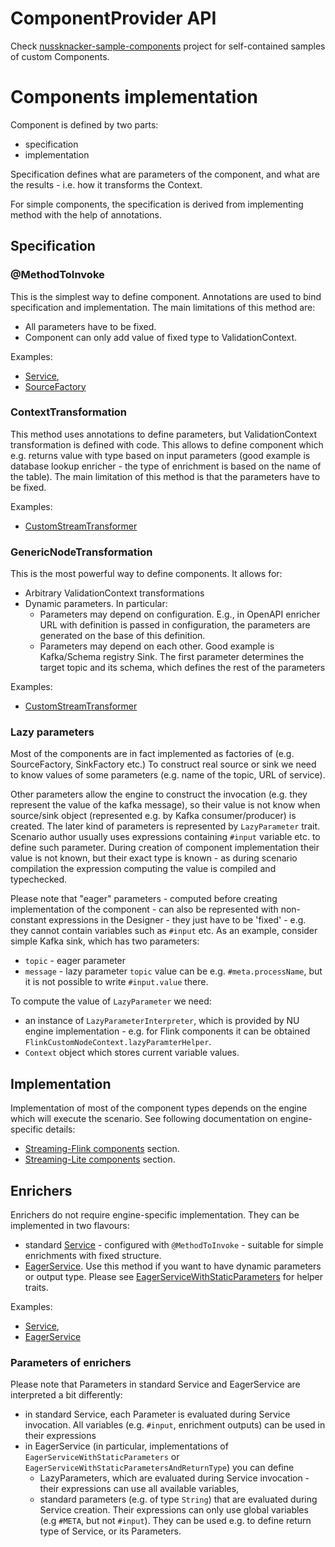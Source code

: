 # ComponentProvider API
              
Check [nussknacker-sample-components](https://github.com/touk/nussknacker-sample-components) project for self-contained samples of custom Components.

# Components implementation
                 
Component is defined by two parts:
- specification
- implementation

Specification defines what are parameters of the component, and what are the results - i.e. how it transforms
the Context. 
                                 
For simple components, the specification is derived from implementing method with the help of annotations. 

## Specification
                                                                                             
### @MethodToInvoke

This is the simplest way to define component. Annotations are used to bind specification and implementation. 
The main limitations of this method are:
- All parameters have to be fixed. 
- Component can only add value of fixed type to ValidationContext. 
    
Examples:                                      
- [Service](https://github.com/TouK/nussknacker/blob/staging/engine/flink/management/dev-model/src/main/scala/pl/touk/nussknacker/engine/management/sample/service/MultipleParamsService.scala#L8),
- [SourceFactory](https://github.com/TouK/nussknacker/blob/staging/engine/flink/components/base/src/main/scala/pl/touk/nussknacker/engine/flink/util/transformer/PeriodicSourceFactory.scala#L25)

### ContextTransformation

This method uses annotations to define parameters, but ValidationContext transformation is defined with code. This allows
to define component which e.g. returns value with type based on input parameters (good example is database lookup enricher - 
the type of enrichment is based on the name of the table).
The main limitation of this method is that the parameters have to be fixed. 
                      
Examples:
- [CustomStreamTransformer](https://github.com/TouK/nussknacker/blob/staging/engine/flink/components/base/src/main/scala/pl/touk/nussknacker/engine/flink/util/transformer/TransformStateTransformer.scala#L40)

### GenericNodeTransformation

This is the most powerful way to define components. It allows for:
- Arbitrary ValidationContext transformations
- Dynamic parameters. In particular:
    - Parameters may depend on configuration. E.g., in OpenAPI enricher URL with definition is passed in configuration,
      the parameters are generated on the base of this definition. 
    - Parameters may depend on each other. Good example is Kafka/Schema registry Sink. The first parameter determines the target topic and its schema, which 
      defines the rest of the parameters
                                  
Examples:
- [CustomStreamTransformer](https://github.com/TouK/nussknacker/blob/staging/engine/flink/management/dev-model/src/main/scala/pl/touk/nussknacker/engine/management/sample/transformer/LastVariableFilterTransformer.scala)

### Lazy parameters

Most of the components are in fact implemented as factories of (e.g. SourceFactory, SinkFactory etc.)
To construct real source or sink we need to know values of some parameters (e.g. name of the topic, URL of service).

Other parameters allow the engine to construct the invocation (e.g. they represent the value of the kafka message), 
so their value is not know when source/sink object (represented e.g. by Kafka consumer/producer) is created.
The later kind of parameters is represented by `LazyParameter` trait. 
Scenario author usually uses expressions containing `#input` variable etc. to define such parameter.
During creation of component implementation
their value is not known, but their exact type is known - as during scenario compilation the expression computing the value is compiled and typechecked.

Please note that "eager" parameters - computed before creating implementation of the component - can also be represented with
non-constant expressions in the Designer - they just have to be 'fixed' - e.g. they cannot contain variables such as `#input` etc. 
As an example, consider simple Kafka sink, which has two parameters:
- `topic` - eager parameter
- `message` - lazy parameter
`topic` value can be e.g. `#meta.processName`, but it is not possible to write `#input.value` there.


To compute the value of `LazyParameter` we need:
- an instance of `LazyParameterInterpreter`, 
which is provided by NU engine implementation - e.g. for Flink components it can be obtained 
`FlinkCustomNodeContext.lazyParamterHelper`.
- `Context` object which stores current variable values. 

## Implementation

Implementation of most of the component types depends on the engine which will execute the scenario. 
See following documentation on engine-specific details:
- [Streaming-Flink components](FlinkComponents.md) section.
- [Streaming-Lite components](StreamingLiteComponents.md) section.

## Enrichers
                         
Enrichers do not require engine-specific implementation. 
They can be implemented in two flavours:
- standard [Service](https://github.com/TouK/nussknacker/blob/staging/components-api/src/main/scala/pl/touk/nussknacker/engine/api/Service.scala) - configured with `@MethodToInvoke` - suitable for simple enrichments with fixed structure.  
- [EagerService](https://github.com/TouK/nussknacker/blob/staging/components-api/src/main/scala/pl/touk/nussknacker/engine/api/Service.scala). Use this method if you want to have dynamic parameters or output type. Please see [EagerServiceWithStaticParameters](https://github.com/TouK/nussknacker/blob/staging/utils/components-utils/src/main/scala/pl/touk/nussknacker/engine/util/service/EagerServiceWithStaticParameters.scala) for helper traits. 

Examples:
- [Service](https://github.com/TouK/nussknacker/blob/staging/engine/flink/management/dev-model/src/main/scala/pl/touk/nussknacker/engine/management/sample/service/MultipleParamsService.scala#L8),
- [EagerService](https://github.com/TouK/nussknacker/blob/staging/engine/flink/management/dev-model/src/main/scala/pl/touk/nussknacker/engine/management/sample/service/CustomValidatedService.scala)
                  
### Parameters of enrichers

Please note that Parameters in standard Service and EagerService are interpreted a bit differently:
- in standard Service, each Parameter is evaluated during Service invocation. All variables (e.g. `#input`, enrichment outputs) can
  be used in their expressions
- in EagerService (in particular, implementations of `EagerServiceWithStaticParameters` or `EagerServiceWithStaticParametersAndReturnType`) you can define
  - LazyParameters, which are evaluated during Service invocation - their expressions can use all available variables,
  - standard parameters (e.g. of type `String`) that are evaluated during Service creation. Their expressions can only use global variables
    (e.g `#META`, but not `#input`). They can be used e.g. to define return type of Service, or its Parameters.
